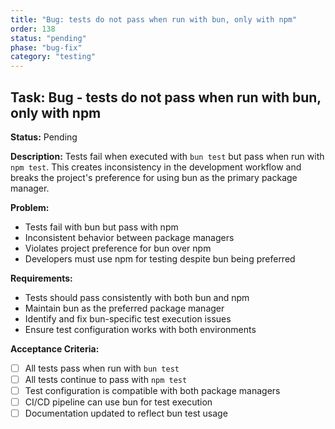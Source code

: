 ```yaml
---
title: "Bug: tests do not pass when run with bun, only with npm"
order: 138
status: "pending"
phase: "bug-fix"
category: "testing"
---
```


## Task: Bug - tests do not pass when run with bun, only with npm

**Status:** Pending

**Description:**
Tests fail when executed with `bun test` but pass when run with `npm test`. This creates inconsistency in the development workflow and breaks the project's preference for using bun as the primary package manager.

**Problem:**
- Tests fail with bun but pass with npm
- Inconsistent behavior between package managers
- Violates project preference for bun over npm
- Developers must use npm for testing despite bun being preferred

**Requirements:**
- Tests should pass consistently with both bun and npm
- Maintain bun as the preferred package manager
- Identify and fix bun-specific test execution issues
- Ensure test configuration works with both environments

**Acceptance Criteria:**
- [ ] All tests pass when run with `bun test`
- [ ] All tests continue to pass with `npm test`
- [ ] Test configuration is compatible with both package managers
- [ ] CI/CD pipeline can use bun for test execution
- [ ] Documentation updated to reflect bun test usage